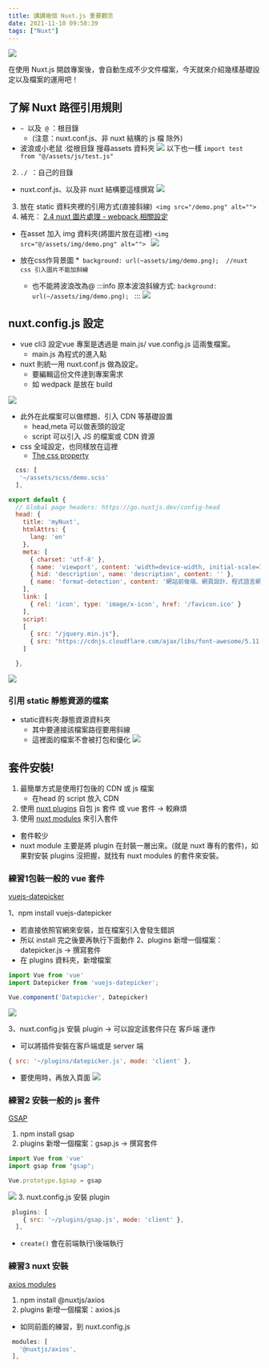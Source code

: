 ```yaml
---
title: 講講幾個 Nuxt.js 重要觀念
date: 2021-11-10 09:58:39
tags: ["Nuxt"]
---
```


![](https://i.imgur.com/4LE0BUW.png)

在使用 Nuxt.js 開啟專案後，會自動生成不少文件檔案，今天就來介紹幾樣基礎設定以及檔案的運用吧！

## 了解 Nuxt 路徑引用規則
* ``~ ``以及`` @`` ：根目錄 
  * (注意：nuxt.conf.js、非 nuxt 結構的 js 檔 除外)
* 波浪或小老鼠 :從根目錄 搜尋assets 資料夾
![](https://i.imgur.com/CNUlrGz.png)
以下也一樣
`import test from "@/assets/js/test.js"`
2. ``./ ``：自己的目錄
* nuxt.conf.js、以及非 nuxt 結構要這樣撰寫
![](https://i.imgur.com/2qLJ5te.png)
3. 放在 static 資料夾裡的引用方式(直接斜線)`` <img src="/demo.png" alt="">``
4. 補充：
[2.4 nuxt 圖片處理 - webpack 相關設定](https://docs.google.com/presentation/d/15q4Vsl3I6Bf5F1f2LdNj_OvF5fcrl7aPv5aA1E39Kjw/edit#slide=id.g813fdce503_0_0)
* 在asset 加入 img 資料夾(將圖片放在這裡)
`<img src="@/assets/img/demo.png" alt="">
`
![](https://i.imgur.com/iSsni0c.png)

* 放在css作背景圖
    *``` background: url(~assets/img/demo.png);  //nuxt css 引入圖片不能加斜線```
    * 也不能將波浪改為@
:::info
原本波浪斜線方式:
``background: url(~/assets/img/demo.png); ``
:::
![](https://i.imgur.com/ekDF3vK.png)


## nuxt.config.js 設定
*  vue cli3 設定vue 專案是透過是 main.js/ vue.config.js 這兩隻檔案。
    *  main.js 為程式的進入點
* nuxt 則統一用 nuxt.conf.js 做為設定。
  * 要編輯這份文件達到專案需求
  * 如 wedpack 是放在 build

![](https://i.imgur.com/aLpoUcR.png)

* 此外在此檔案可以做標題、引入 CDN 等基礎設置
  * head,meta 可以做表頭的設定
  * script 可以引入 JS 的檔案或 CDN 資源
* css 全域設定，也同樣放在這裡
  * [The css property](https://nuxtjs.org/docs/configuration-glossary/configuration-css/)
```javascript
  css: [
   '~/assets/scss/demo.scss'
  ],

```

```javascript
export default {
  // Global page headers: https://go.nuxtjs.dev/config-head
  head: {
    title: 'myNuxt',
    htmlAttrs: {
      lang: 'en'
    },
    meta: [
      { charset: 'utf-8' },
      { name: 'viewport', content: 'width=device-width, initial-scale=1' },
      { hid: 'description', name: 'description', content: '' },
      { name: 'format-detection', content: '網站前後端、網頁設計、程式語言網站' }
    ],
    link: [
      { rel: 'icon', type: 'image/x-icon', href: '/favicon.ico' }
    ],
    script:
    [
      { src: "/jquery.min.js"},
      { src: "https://cdnjs.cloudflare.com/ajax/libs/font-awesome/5.11.2/js/all.js" }
    ]

  },
```
![](https://i.imgur.com/krqrhq8.png)

### 引用 static 靜態資源的檔案
* static資料夾:靜態資源資料夾
    * 其中要連接該檔案路徑要用斜線
    * 這裡面的檔案不會被打包和優化
![](https://i.imgur.com/46ebZ9F.png)


## 套件安裝!
1. 最簡單方式是使用打包後的 CDN 或 js 檔案 
    * 在head 的 script 放入 CDN
2. 使用 [nuxt plugins](https://nuxtjs.org/docs/directory-structure/plugins/) 自包 js 套件 或 vue 套件 → 較麻煩
3. 使用 [nuxt modules](https://zh.nuxtjs.org/guide/modules/) 來引入套件
  * 套件較少
* nuxt module 主要是將 plugin 在封裝一層出來。(就是 nuxt 專有的套件)，如果對安裝 plugins 沒把握，就找有 nuxt modules 的套件來安裝。

### 練習1包裝一般的 vue 套件
 [vuejs-datepicker](https://www.npmjs.com/package/vuejs-datepicker)

1、npm install vuejs-datepicker
* 若直接依照官網來安裝，並在檔案引入會發生錯誤
* 所以 install 完之後要再執行下面動作
2、plugins 新增一個檔案：datepicker.js → 撰寫套件
* 在 plugins 資料夾，新增檔案
```javascript
import Vue from 'vue'
import Datepicker from 'vuejs-datepicker';

Vue.component('Datepicker', Datepicker)

```

![](https://i.imgur.com/l0kYSwT.png)

3、nuxt.config.js 安裝 plugin → 可以設定該套件只在 客戶端 運作
* 可以將插件安裝在客戶端或是 server 端
```javascript
{ src: '~/plugins/datepicker.js', mode: 'client' },
```
* 要使用時，再放入頁面
![](https://i.imgur.com/gNNLJ2O.png)
### 練習2 安裝一般的 js 套件
[GSAP](https://greensock.com/docs/v3/Installation)
1. npm install gsap
2. plugins 新增一個檔案：gsap.js → 撰寫套件
```javascript
import Vue from 'vue'
import gsap from "gsap";

Vue.prototype.$gsap = gsap

```
![](https://i.imgur.com/t3G7UGN.png)
3. nuxt.config.js 安裝 plugin
```javascript
 plugins: [
    { src: '~/plugins/gsap.js', mode: 'client' },
  ],

```
* `create()` 會在前端執行\後端執行

### 練習3 nuxt 安裝 
[axios modules](https://axios.nuxtjs.org/)
1. npm install @nuxtjs/axios
2. plugins 新增一個檔案：axios.js 
* 如同前面的練習，到  nuxt.config.js
 ```javascript
  modules: [
    '@nuxtjs/axios',
  ],

 ```
